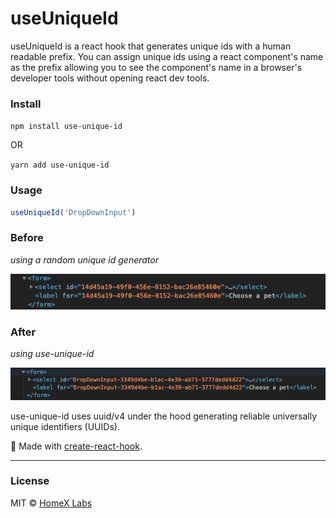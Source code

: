 # useUniqueId

useUniqueId is a react hook that generates unique ids with a human readable prefix. You can assign unique ids using a react component's name as the prefix allowing you to see the component's name in a browser's developer tools without opening react dev tools. 

### Install


`npm install use-unique-id`

OR 

`yarn add use-unique-id`

### Usage

```jsx
useUniqueId('DropDownInput')
```

### Before
*using a random unique id generator*

![input field with uuid/v4 label](./assets/before.png)

### After
*using use-unique-id*

![input field with use-unique-id label](./assets/after.png)

use-unique-id uses uuid/v4 under the hood generating reliable universally unique identifiers (UUIDs).

🚀 Made with [create-react-hook](https://github.com/hermanya/create-react-hook).

------------ 
### License

MIT © [HomeX Labs](https://github.com/homexlabs)
